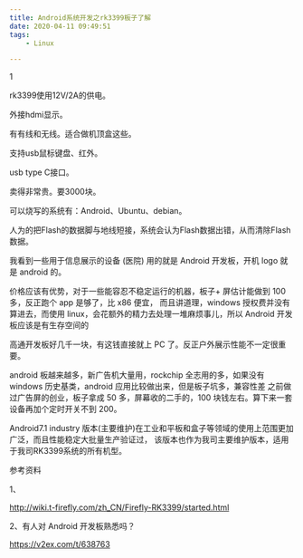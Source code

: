 ```yaml
---
title: Android系统开发之rk3399板子了解
date: 2020-04-11 09:49:51
tags:
	- Linux

---
```


1

rk3399使用12V/2A的供电。

外接hdmi显示。

有有线和无线。适合做机顶盒这些。

支持usb鼠标键盘、红外。

usb type C接口。

卖得非常贵。要3000块。

可以烧写的系统有：Android、Ubuntu、debian。

人为的把Flash的数据脚与地线短接，系统会认为Flash数据出错，从而清除Flash数据。 



我看到一些用于信息展示的设备 (医院) 用的就是 Android 开发板，开机 logo 就是 android 的。

价格应该有优势，对于一些能容忍不稳定运行的机器，板子+ 屏估计能做到 100 多，反正跑个 app 是够了，比 x86 便宜， 而且讲道理，windows 授权费并没有算进去，而使用 linux，会花额外的精力去处理一堆麻烦事儿，所以 Android 开发板应该是有生存空间的

高通开发板好几千一块，有这钱直接就上 PC 了。反正户外展示性能不一定很重要。

android 板越来越多，新广告机大量用，rockchip 全志用的多，如果没有 windows 历史基类，android 应用比较做出来，但是板子坑多，兼容性差
之前做过广告屏的创业，板子拿成 50 多，屏幕收的二手的，100 块钱左右。算下来一套设备再加个定时开关不到 200。



Android7.1 industry 版本(主要维护)在工业和平板和盒子等领域的使用上范围更加广泛，而且性能稳定大批量生产验证过， 该版本也作为我司主要维护版本，适用于我司RK3399系统的所有机型。



参考资料

1、

http://wiki.t-firefly.com/zh_CN/Firefly-RK3399/started.html

2、有人对 Android 开发板熟悉吗？

https://v2ex.com/t/638763